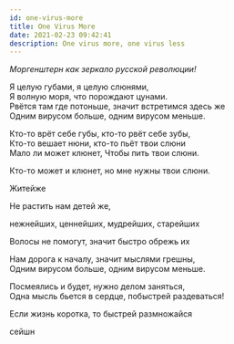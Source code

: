 ```yaml
---
id: one-virus-more
title: One Virus More
date: 2021-02-23 09:42:41
description: One virus more, one virus less
---
```


<p class="right"><i>Моргенштерн как зеркало русской революции!</i></p>

Я целую губами, я целую слюнями,  
Я волную моря, что порождают цунами.  
Рвётся там где потоньше, значит встретимся здесь же  
Одним вирусом больше, одним вирусом меньше.

Кто-то врёт себе губы, кто-то рвёт себе зубы,  
Кто-то вешает нюни, кто-то пьёт твои слюни  
Мало ли может клюнет, Чтобы пить твои слюни.

Кто-то может и клюнет, но мне нужны твои слюни.

Житейже

Не растить нам детей же,

нежнейших, ценнейших, мудрейших, старейших

Волосы не помогут, значит быстро обрежь их

Нам дорога к началу, значит мыслями грешны,  
Одним вирусом больше, одним вирусом меньше.

Посмеялись и будет, нужно делом заняться,  
Одна мысль бьется в сердце, побыстрей раздеваться!

Если жизнь коротка, то быстрей размножайся

сейшн
